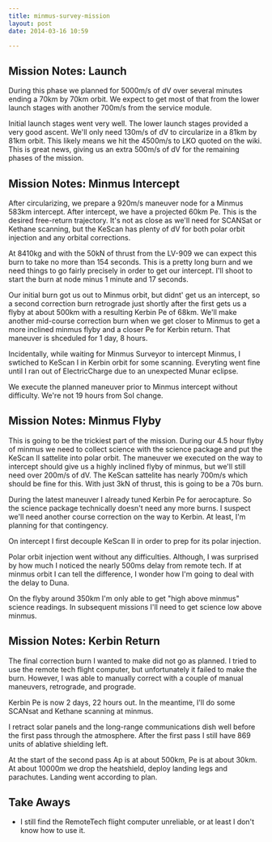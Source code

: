 ```yaml
---
title: minmus-survey-mission
layout: post
date: 2014-03-16 10:59

---
```


Mission Notes: Launch
---------------------

During this phase we planned for 5000m/s of dV over several minutes ending a
70km by 70km orbit. We expect to get most of that from the lower launch stages
with another 700m/s from the service module.

Initial launch stages went very well. The lower launch stages provided a very
good ascent. We'll only need 130m/s of dV to circularize in a 81km by 81km
orbit. This likely means we hit the 4500m/s to LKO quoted on the wiki. This is
great news, giving us an extra 500m/s of dV for the remaining phases of the
mission.

Mission Notes: Minmus Intercept
-------------------------------

After circularizing, we prepare a 920m/s maneuver node for a Minmus 583km
intercept. After intercept, we have a projected 60km Pe. This is the desired
free-return trajectory. It's not as close as we'll need for SCANSat or Kethane
scanning, but the KeScan has plenty of dV for both polar orbit injection and
any orbital corrections.

At 8410kg and with the 50kN of thrust from the LV-909 we can expect this burn
to take no more than 154 seconds. This is a pretty long burn and we need things
to go fairly precisely in order to get our intercept. I'll shoot to start the
burn at node minus 1 minute and 17 seconds.

Our initial burn got us out to Minmus orbit, but didnt' get us an intercept, so
a second correction burn retrograde just shortly after the first gets us a
flyby at about 500km with a resulting Kerbin Pe of 68km. We'll make another
mid-course correction burn when we get closer to Minmus to get a more inclined
minmus flyby and a closer Pe for Kerbin return. That maneuver is shceduled for
1 day, 8 hours.

Incidentally, while waiting for Minmus Surveyor to intercept Minmus, I swtiched
to KeScan I in Kerbin orbit for some scanning. Everyting went fine until I ran
out of ElectricCharge due to an unexpected Munar eclipse.

We execute the planned maneuver prior to Minmus intercept without difficulty.
We're not 19 hours from SoI change.

Mission Notes: Minmus Flyby
---------------------------

This is going to be the trickiest part of the mission. During our 4.5 hour
flyby of minmus we need to collect science with the science package and put the
KeScan II sattelite into polar orbit. The maneuver we executed on the way to
intercept should give us a highly inclined flyby of minmus, but we'll still
need over 200m/s of dV. The KeScan sattelite has nearly 700m/s which should be
fine for this. With just 3kN of thrust, this is going to be a 70s burn.

During the latest maneuver I already tuned Kerbin Pe for aerocapture. So the
science package technically doesn't need any more burns. I suspect we'll need
another course correction on the way to Kerbin. At least, I'm planning for that
contingency.

On intercept I first decouple KeScan II in order to prep for its polar
injection.

Polar orbit injection went without any difficulties. Although, I was surprised
by how much I noticed the nearly 500ms delay from remote tech. If at minmus
orbit I can tell the difference, I wonder how I'm going to deal with the delay
to Duna.

On the flyby around 350km I'm only able to get "high above minmus" science
readings. In subsequent missions I'll need to get science low above minmus.

Mission Notes: Kerbin Return
----------------------------

The final correction burn I wanted to make did not go as planned. I tried to
use the remote tech flight computer, but unfortunately it failed to make the
burn. However, I was able to manually correct with a couple of manual
maneuvers, retrograde, and prograde.

Kerbin Pe is now 2 days, 22 hours out. In the meantime, I'll do some SCANsat
and Kethane scanning at minmus.

I retract solar panels and the long-range communications dish well before the
first pass through the atmosphere. After the first pass I still have 869 units
of ablative shielding left.

At the start of the second pass Ap is at about 500km, Pe is at about 30km. At
about 10000m we drop the heatshield, deploy landing legs and parachutes.
Landing went according to plan.


Take Aways
----------

* I still find the RemoteTech flight computer unreliable, or at least I don't
  know how to use it.

